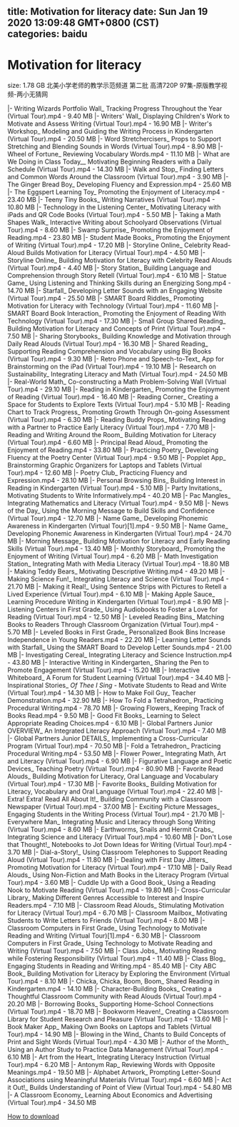 
title: Motivation for literacy
date: Sun Jan 19 2020 13:09:48 GMT+0800 (CST)    
categories: baidu
---

# Motivation for literacy
size: 1.78 GB
 北美小学老师的教学示范频道 第二批 高清720P 97集-原版教学视频-两小无猜网
 
|- Writing Wizards Portfolio Wall_ Tracking Progress Throughout the Year (Virtual Tour).mp4 - 9.40 MB
|- Writers' Wall_ Displaying Children's Work to Motivate and Assess Writing (Virtual Tour).mp4 - 16.90 MB
|- Writer's Workshop_ Modeling and Guiding the Writing Process in Kindergarten (Virtual Tour).mp4 - 20.50 MB
|- Word Stretchercisers_ Props to Support Stretching and Blending Sounds in Words (Virtual Tour).mp4 - 8.90 MB
|- Wheel of Fortune_ Reviewing Vocabulary Words.mp4 - 11.10 MB
|- What are We Doing in Class Today__ Motivating Beginning Readers with a Daily Schedule (Virtual Tour).mp4 - 14.30 MB
|- Walk and Stop_ Finding Letters and Common Words Around the Classroom (Virtual Tour).mp4 - 3.90 MB
|- The Ginger Bread Boy_ Developing Fluency and Expression.mp4 - 25.60 MB
|- The Eggspert Learning Toy_ Promoting the Enjoyment of Literacy.mp4 - 23.40 MB
|- Teeny Tiny Books_ Writing Narratives (Virtual Tour).mp4 - 10.80 MB
|- Technology in the Listening Center_ Motivating Literacy with iPads and QR Code Books (Virtual Tour).mp4 - 5.50 MB
|- Taking a Math Shapes Walk_ Interactive Writing about Schoolyard Observations (Virtual Tour).mp4 - 8.60 MB
|- Swamp Surprise_ Promoting the Enjoyment of Reading.mp4 - 23.80 MB
|- Student Made Books_ Promoting the Enjoyment of Writing (Virtual Tour).mp4 - 17.20 MB
|- Storyline Online_ Celebrity Read-Aloud Builds Motivation for Literacy (Virtual Tour).mp4 - 4.50 MB
|- Storyline Online_ Building Motivation for Literacy with Celebrity Read Alouds (Virtual Tour).mp4 - 4.40 MB
|- Story Station_ Building Language and Comprehension through Story Retell (Virtual Tour).mp4 - 6.10 MB
|- Statue Game_ Using Listening and Thinking Skills during an Energizing Song.mp4 - 14.70 MB
|- Starfall_ Developing Letter Sounds with an Engaging Website (Virtual Tour).mp4 - 25.50 MB
|- SMART Board Riddles_ Promoting Motivation for Literacy with Technology (Virtual Tour).mp4 - 11.60 MB
|- SMART Board Book Interaction_ Promoting the Enjoyment of Reading With Technology (Virtual Tour).mp4 - 17.30 MB
|- Small Group Shared Reading_ Building Motivation for Literacy and Concepts of Print (Virtual Tour).mp4 - 7.50 MB
|- Sharing Storybooks_ Building Knowledge and Motivation through Daily Read Alouds (Virtual Tour).mp4 - 16.30 MB
|- Shared Reading_ Supporting Reading Comprehension and Vocabulary using Big Books (Virtual Tour).mp4 - 9.30 MB
|- Retro Phone and Speech-to-Text_ App for Brainstorming on the iPad (Virtual Tour).mp4 - 19.10 MB
|- Research on Sustainability_ Integrating Literacy and Math (Virtual Tour).mp4 - 24.50 MB
|- Real-World Math_ Co-constructing a Math Problem-Solving Wall (Virtual Tour).mp4 - 29.10 MB
|- Reading in Kindergarten_ Promoting the Enjoyment of Reading (Virtual Tour).mp4 - 16.40 MB
|- Reading Corner_ Creating a Space for Students to Explore Texts (Virtual Tour).mp4 - 5.10 MB
|- Reading Chart to Track Progress_ Promoting Growth Through On-going Assessment (Virtual Tour).mp4 - 6.30 MB
|- Reading Buddy Props_ Motivating Reading with a Partner to Practice Early Literacy (Virtual Tour).mp4 - 7.70 MB
|- Reading and Writing Around the Room_ Building Motivation for Literacy (Virtual Tour).mp4 - 6.60 MB
|- Principal Read Aloud_ Promoting the Enjoyment of Reading.mp4 - 33.80 MB
|- Practicing Poetry_ Developing Fluency at the Poetry Center (Virtual Tour).mp4 - 9.50 MB
|- Popplet App_ Brainstorming Graphic Organizers for Laptops and Tablets (Virtual Tour).mp4 - 12.60 MB
|- Poetry Club_ Practicing Fluency and Expression.mp4 - 28.10 MB
|- Personal Browsing Bins_ Building Interest in Reading in Kindergarten (Virtual Tour).mp4 - 5.10 MB
|- Party Invitations_ Motivating Students to Write Informatively.mp4 - 40.20 MB
|- Pac Mangles_ Integrating Mathematics and Literacy (Virtual Tour).mp4 - 9.50 MB
|- News of the Day_ Using the Morning Message to Build Skills and Confidence (Virtual Tour).mp4 - 12.70 MB
|- Name Game_ Developing Phonemic Awareness in Kindergarten (Virtual Tour)[1].mp4 - 9.50 MB
|- Name Game_ Developing Phonemic Awareness in Kindergarten (Virtual Tour).mp4 - 24.70 MB
|- Morning Message_ Building Motivation for Literacy and Early Reading Skills (Virtual Tour).mp4 - 13.40 MB
|- Monthly Storyboard_ Promoting the Enjoyment of Writing (Virtual Tour).mp4 - 6.20 MB
|- Math Investigation Station_ Integrating Math with Media Literacy (Virtual Tour).mp4 - 18.80 MB
|- Making Teddy Bears_ Motivating Descriptive Writing.mp4 - 49.20 MB
|- Making Science Fun!_ Integrating Literacy and Science (Virtual Tour).mp4 - 21.70 MB
|- Making it Real!_ Using Sentence Strips with Pictures to Retell a Lived Experience (Virtual Tour).mp4 - 6.10 MB
|- Making Apple Sauce_ Learning Procedure Writing in Kindergarten (Virtual Tour).mp4 - 8.90 MB
|- Listening Centers in First Grade_ Using Audiobooks to Foster a Love for Reading (Virtual Tour).mp4 - 12.50 MB
|- Leveled Reading Bins_ Matching Books to Readers Through Classroom Organization (Virtual Tour).mp4 - 5.70 MB
|- Leveled Books in First Grade_ Personalized Book Bins Increase Independence in Young Readers.mp4 - 22.20 MB
|- Learning Letter Sounds with Starfall_ Using the SMART Board to Develop Letter Sounds.mp4 - 21.00 MB
|- Investigating Cereal_ Integrating Literacy and Science Instruction.mp4 - 43.80 MB
|- Interactive Writing in Kindergarten_ Sharing the Pen to Promote Engagement (Virtual Tour).mp4 - 15.20 MB
|- Interactive Whiteboard_ A Forum for Student Learning (Virtual Tour).mp4 - 34.40 MB
|- Inspirational Stories_ _Of Thee I Sing_ - Motivate Students to Read and Write (Virtual Tour).mp4 - 14.30 MB
|- How to Make Foil Guy_ Teacher Demonstration.mp4 - 32.90 MB
|- How To Fold a Tetrahedron_ Practicing Procedural Writing.mp4 - 78.70 MB
|- Growing Flowers_ Keeping Track of Books Read.mp4 - 9.50 MB
|- Good Fit Books_ Learning to Select Appropriate Reading Choices.mp4 - 6.10 MB
|- Global Partners Junior OVERVIEW_ An Integrated Literacy Approach (Virtual Tour).mp4 - 7.40 MB
|- Global Partners Junior DETAILS_ Implementing a Cross-Curricular Program (Virtual Tour).mp4 - 70.50 MB
|- Fold a Tetrahedron_ Practicing Procedural Writing.mp4 - 53.50 MB
|- Flower Power_ Integrating Math, Art and Literacy (Virtual Tour).mp4 - 6.90 MB
|- Figurative Language and Poetic Devices_ Teaching Poetry (Virtual Tour).mp4 - 80.90 MB
|- Favorite Read Alouds_ Building Motivation for Literacy, Oral Language and Vocabulary (Virtual Tour).mp4 - 17.30 MB
|- Favorite Books_ Building Motivation for Literacy, Vocabulary and Oral Language (Virtual Tour).mp4 - 22.40 MB
|- Extra! Extra! Read All About It!_ Building Community with a Classroom Newspaper (Virtual Tour).mp4 - 37.00 MB
|- Exciting Picture Messages_ Engaging Students in the Writing Process (Virtual Tour).mp4 - 21.70 MB
|- Everywhere Man_ Integrating Music and Literacy through Song Writing (Virtual Tour).mp4 - 8.60 MB
|- Earthworms, Snails and Hermit Crabs_ Integrating Science and Literacy (Virtual Tour).mp4 - 10.60 MB
|- Don't Lose that Thought!_ Notebooks to Jot Down Ideas for Writing (Virtual Tour).mp4 - 3.70 MB
|- Dial-a-Story!_ Using Classroom Telephones to Support Reading Aloud (Virtual Tour).mp4 - 11.80 MB
|- Dealing with First Day Jitters_ Promoting Motivation for Literacy (Virtual Tour).mp4 - 17.10 MB
|- Daily Read Alouds_ Using Non-Fiction and Math Books in the Literacy Program (Virtual Tour).mp4 - 3.60 MB
|- Cuddle Up with a Good Book_ Using a Reading Nook to Motivate Reading (Virtual Tour).mp4 - 19.80 MB
|- Cross-Curricular Library_ Making Different Genres Accessible to Interest and Inspire Readers.mp4 - 7.10 MB
|- Classroom Read Alouds_ Stimulating Motivation for Literacy (Virtual Tour).mp4 - 6.70 MB
|- Classroom Mailbox_ Motivating Students to Write Letters to Friends (Virtual Tour).mp4 - 8.00 MB
|- Classroom Computers in First Grade_ Using Technology to Motivate Reading and Writing (Virtual Tour)[1].mp4 - 6.30 MB
|- Classroom Computers in First Grade_ Using Technology to Motivate Reading and Writing (Virtual Tour).mp4 - 7.50 MB
|- Class Jobs_ Motivating Reading while Fostering Responsibility (Virtual Tour).mp4 - 11.40 MB
|- Class Blog_ Engaging Students in Reading and Writing.mp4 - 85.40 MB
|- City ABC Book_ Building Motivation for Literacy by Exploring the Environment (Virtual Tour).mp4 - 8.10 MB
|- Chicka, Chicka, Boom, Boom_ Shared Reading in Kindergarten.mp4 - 14.10 MB
|- Character-Building Books_ Creating a Thoughtful Classroom Community with Read Alouds (Virtual Tour).mp4 - 20.20 MB
|- Borrowing Books_ Supporting Home-School Connections (Virtual Tour).mp4 - 18.70 MB
|- Bookworm Heaven!_ Creating a Classroom Library for Student Research and Pleasure (Virtual Tour).mp4 - 13.60 MB
|- Book Maker App_ Making Own Books on Laptops and Tablets (Virtual Tour).mp4 - 14.90 MB
|- Blowing in the Wind_ Chants to Build Concepts of Print and Sight Words (Virtual Tour).mp4 - 4.30 MB
|- Author of the Month_ Using an Author Study to Practice Data Management (Virtual Tour).mp4 - 6.10 MB
|- Art from the Heart_ Integrating Literacy Instruction (Virtual Tour).mp4 - 6.20 MB
|- Antonym Rap_ Reviewing Words with Opposite Meanings.mp4 - 19.50 MB
|- Alphabet Artwork_ Prompting Letter-Sound Associations using Meaningful Materials (Virtual Tour).mp4 - 6.60 MB
|- Act it Out!_ Builds Understanding of Point of View (Virtual Tour).mp4 - 54.80 MB
|- A Classroom Economy_ Learning About Economics and Advertising (Virtual Tour).mp4 - 34.50 MB

[How to download](https://bpcam.bemobtrk.com/go/2ceec3aa-1ca2-46d6-b9ff-aaa5c184517c?jno=435)